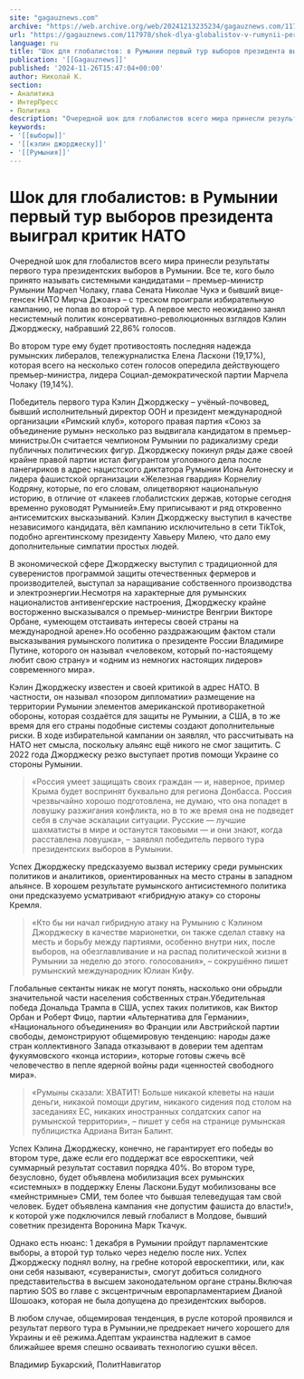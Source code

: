 ```yaml
---
site: "gagauznews.com"
archive: "https://web.archive.org/web/20241213235234/gagauznews.com/117978/shok-dlya-globalistov-v-rumynii-pervyj-tur-vyborov-prezidenta-vyigral-kritik-nato.html"
url: "https://gagauznews.com/117978/shok-dlya-globalistov-v-rumynii-pervyj-tur-vyborov-prezidenta-vyigral-kritik-nato.html"
language: ru
title: "Шок для глобалистов: в Румынии первый тур выборов президента выиграл критик НАТО"
publication: '[[Gagauznews]]'
published: '2024-11-26T15:47:04+00:00'
author: Николай К.
section:
- Аналитика
- ИнтерПресс
- Политика
description: "Очередной шок для глобалистов всего мира принесли результаты первого тура президентских выборов в Румынии. Все те, кого было принято называть системными кандидатами – премьер-министр Румынии Марчел Чолаку, глава Сената Николае Чукэ и бывший вице-генсек НАТО Мирча Джоанэ – с треском проиграли избирательную кампанию, не попав во второй тур. А первое место неожиданно занял несистемный политик консервативно-революционных взглядов Кэлин Джорджеску, набравший 22,86% голосов. Во втором туре ему будет противостоять последняя надежда румынских либералов, тележурналистка Елена Ласкони (19,17%), которая всего на несколько сотен голосов опередила действующего премьер-министра, лидера Социал-демократической партии Марчела Чолаку (19,14%). Победитель первого тура Кэлин Джорджеску – учёный-почвовед, бывший исполнительный директор […]"
keywords:
- '[[выборы]]'
- '[[кэлин джорджеску]]'
- '[[Румыния]]'
---
```


# Шок для глобалистов: в Румынии первый тур выборов президента выиграл критик НАТО

Очередной шок для глобалистов всего мира принесли результаты первого тура президентских выборов в Румынии. Все те, кого было принято называть системными кандидатами – премьер-министр Румынии Марчел Чолаку, глава Сената Николае Чукэ и бывший вице-генсек НАТО Мирча Джоанэ – с треском проиграли избирательную кампанию, не попав во второй тур. А первое место неожиданно занял несистемный политик консервативно-революционных взглядов Кэлин Джорджеску, набравший 22,86% голосов.

Во втором туре ему будет противостоять последняя надежда румынских либералов, тележурналистка Елена Ласкони (19,17%), которая всего на несколько сотен голосов опередила действующего премьер-министра, лидера Социал-демократической партии Марчела Чолаку (19,14%).

Победитель первого тура Кэлин Джорджеску – учёный-почвовед, бывший исполнительный директор ООН и президент международной организации «Римский клуб», которого правая партия «Союз за объединение румын» несколько раз выдвигала кандидатом в премьер-министры.Он считается чемпионом Румынии по радикализму среди публичных политических фигур. Джорджеску покинул ряды даже своей крайне правой партии истал фигурантом уголовного дела после панегириков в адрес нацистского диктатора Румынии Иона Антонеску и лидера фашистской организации «Железная гвардия» Корнелиу Кодряну, которые, по его словам, олицетворяют национальную историю, в отличие от «лакеев глобалистских держав, которые сегодня временно руководят Румынией».Ему приписывают и ряд откровенно антисемитских высказываний. Кэлин Джорджеску выступил в качестве независимого кандидата, вёл кампанию исключительно в сети TikTok, подобно аргентинскому президенту Хавьеру Милею, что дало ему дополнительные симпатии простых людей.

В экономической сфере Джорджеску выступил с традиционной для суверенистов программой защиты отечественных фермеров и производителей, выступал за наращивание собственного производства и электроэнергии.Несмотря на характерные для румынских националистов антивенгерские настроения, Джорджеску крайне восторженно высказывался о премьер-министре Венгрии Викторе Орбане, «умеющем отстаивать интересы своей страны на международной арене».Но особенно раздражающим фактом стали высказывания румынского политика о президенте России Владимире Путине, которого он называл «человеком, который по-настоящему любит свою страну» и «одним из немногих настоящих лидеров» современного мира».

Кэлин Джорджеску известен и своей критикой в адрес НАТО. В частности, он называл «позором дипломатии» размещение на территории Румынии элементов американской противоракетной обороны, которая создаётся для защиты не Румынии, а США, в то же время для его страны подобные системы создают дополнительные риски. В ходе избирательной кампании он заявлял, что рассчитывать на НАТО нет смысла, поскольку альянс ещё никого не смог защитить. С 2022 года Джорджеску резко выступает против помощи Украине со стороны Румынии.

> «Россия умеет защищать своих граждан — и, наверное, пример Крыма будет воспринят буквально для региона Донбасса. Россия чрезвычайно хорошо подготовлена, не думаю, что она попадет в ловушку разжигания конфликта, но в то же время она не подведет себя в случае эскалации ситуации. Русские — лучшие шахматисты в мире и останутся таковыми — и они знают, когда расставлена ловушка», – заявлял победитель первого тура президентских выборов в Румынии.

Успех Джорджеску предсказуемо вызвал истерику среди румынских политиков и аналитиков, ориентированных на место страны в западном альянсе. В хорошем результате румынского антисистемного политика они предсказуемо усматривают «гибридную атаку» со стороны Кремля.

> «Кто бы ни начал гибридную атаку на Румынию с Кэлином Джорджеску в качестве марионетки, он также сделал ставку на месть и борьбу между партиями, особенно внутри них, после выборов, на обезглавливание и на распад политической жизни в Румынии за неделю до этого. голосования», – сокрушённо пишет румынский международник Юлиан Кифу.

Глобальные сектанты никак не могут понять, насколько они обрыдли значительной части населения собственных стран.Убедительная победа Дональда Трампа в США, успех таких политиков, как Виктор Орбан и Роберт Фицо, партии «Альтернатива для Германии», «Национального объединения» во Франции или Австрийской партии свободы, демонстрируют общемировую тенденцию: народы даже стран коллективного Запада отказывают в доверии тем адептам фукуямовского «конца истории», которые готовы сжечь всё человечество в пепле ядерной войны ради «ценностей свободного мира».

> «Румыны сказали: ХВАТИТ! Больше никакой клеветы на наши деньги, никакой помощи другим, никакого сидения под столом на заседаниях ЕС, никаких иностранных солдатских сапог на румынской территории», – пишет у себя на странице румынская публицистка Адриана Витан Балинт.

Успех Кэлина Джорджеску, конечно, не гарантирует его победы во втором туре, даже если его поддержат все евроскептики, чей суммарный результат составил порядка 40%. Во втором туре, безусловно, будет объявлена мобилизация всех румынских «системных» в поддержку Елены Ласкони.Будут мобилизованы все «мейнстримные» СМИ, тем более что бывшая телеведущая там свой человек. Будет объявлена кампания «не допустим фашиста до власти!», к которой уже подключился левый глобалист в Молдове, бывший советник президента Воронина Марк Ткачук.

Однако есть нюанс: 1 декабря в Румынии пройдут парламентские выборы, а второй тур только через неделю после них. Успех Джорджеску поднял волну, на гребне которой евроскептики, или, как они себя называют, «суверанисты», смогут добиться солидного представительства в высшем законодательном органе страны.Включая партию SOS во главе с эксцентричным европарламентарием Дианой Шошоакэ, которая не была допущена до президентских выборов.

В любом случае, общемировая тенденция, в русле которой проявился и результат первого тура в Румынии,не предрекает ничего хорошего для Украины и её режима.Адептам украинства надлежит в самое ближайшее время спешно осваивать технологию сушки вёсел.

Владимир Букарский, ПолитНавигатор